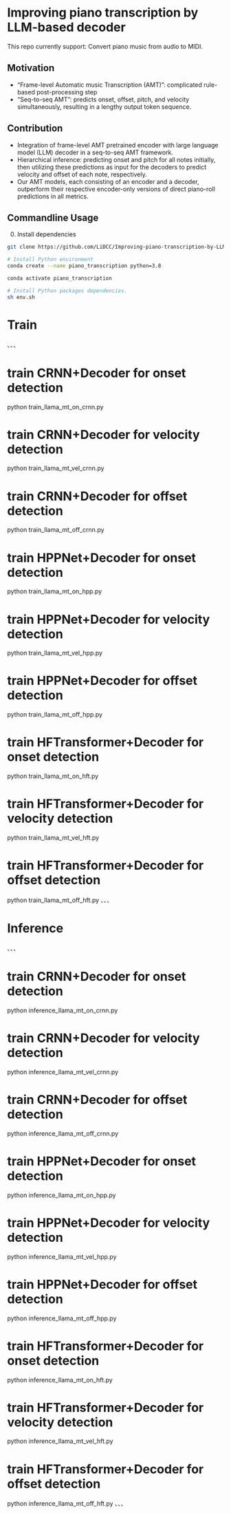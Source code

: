 
# Improving piano transcription by LLM-based decoder

This repo currently support:
Convert piano music from audio to MIDI.

## Motivation
- “Frame-level Automatic music Transcription (AMT)”: complicated rule-based post-processing step
- “Seq-to-seq AMT”: predicts onset, offset, pitch, and velocity simultaneously, resulting in a lengthy output token sequence.

## Contribution
- Integration of frame-level AMT pretrained encoder with large language model (LLM) decoder in a seq-to-seq AMT framework.
- Hierarchical inference: predicting onset and pitch for all notes initially, then utilizing these predictions as input for the decoders to predict velocity and offset of each note, respectively.
- Our AMT models, each consisting of an encoder and a decoder, outperform their respective encoder-only versions of direct piano-roll predictions in all metrics.

## Commandline Usage
0. Install dependencies

```bash
git clone https://github.com/LiDCC/Improving-piano-transcription-by-LLM-based-decoder.git

# Install Python environment
conda create --name piano_transcription python=3.8

conda activate piano_transcription

# Install Python packages dependencies.
sh env.sh

```

# Train
、、、
# train CRNN+Decoder for onset detection
python train_llama_mt_on_crnn.py
# train CRNN+Decoder for velocity detection
python train_llama_mt_vel_crnn.py
# train CRNN+Decoder for offset detection
python train_llama_mt_off_crnn.py

# train HPPNet+Decoder for onset detection
python train_llama_mt_on_hpp.py
# train HPPNet+Decoder for velocity detection
python train_llama_mt_vel_hpp.py
# train HPPNet+Decoder for offset detection
python train_llama_mt_off_hpp.py

# train HFTransformer+Decoder for onset detection
python train_llama_mt_on_hft.py
# train HFTransformer+Decoder for velocity detection
python train_llama_mt_vel_hft.py
# train HFTransformer+Decoder for offset detection
python train_llama_mt_off_hft.py
、、、

# Inference
、、、
# train CRNN+Decoder for onset detection
python inference_llama_mt_on_crnn.py
# train CRNN+Decoder for velocity detection
python inference_llama_mt_vel_crnn.py
# train CRNN+Decoder for offset detection
python inference_llama_mt_off_crnn.py

# train HPPNet+Decoder for onset detection
python inference_llama_mt_on_hpp.py
# train HPPNet+Decoder for velocity detection
python inference_llama_mt_vel_hpp.py
# train HPPNet+Decoder for offset detection
python inference_llama_mt_off_hpp.py

# train HFTransformer+Decoder for onset detection
python inference_llama_mt_on_hft.py
# train HFTransformer+Decoder for velocity detection
python inference_llama_mt_vel_hft.py
# train HFTransformer+Decoder for offset detection
python inference_llama_mt_off_hft.py
、、、
